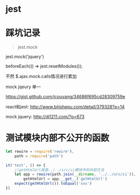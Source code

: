 # jest

# 踩坑记录

> jest.mock

jest.mock('jquery')

beforeEach(() => jest.resetModules());

不然 $.ajax.mock.calls情况进行累加 

mock jqeury 单一

https://gist.github.com/jcouyang/34686f695cd28309759e

react和jest: http://www.bijishequ.com/detail/379328?p=14

mock jquery: http://dj1211.com/?p=673

# 测试模块内部不公开的函数

```javascript
let rewire = require('rewire'),
    path = require('path')
    
it('test', () => {
    //getHtmlUrl就是../../src/ci模块中的内部方法
    let app = rewire(path.join(__dirname, '../../src/ci')),
        getHtmlUrl = app.__get__('getHtmlUrl')
    expect(getHtmlUrl()).toEqual('xxx')
})
     
```
